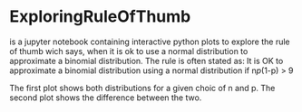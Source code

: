 # ExploringRuleOfThumb

is a jupyter notebook containing interactive python plots
to explore the rule of thumb wich says, when it is ok to use
a normal distribution to approximate a binomial distribution.
The rule is often stated as:
It is OK to approximate a binomial distribution using a normal distribution if
n*p*(1-p) > 9

The first plot shows both distributions for a given choic of n and p.
The second plot shows the difference between the two.
